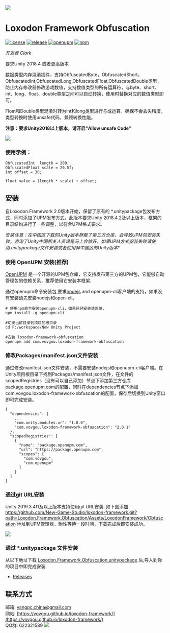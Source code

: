 ![](docs/images/icon.png)

# Loxodon Framework Obfuscation

[![license](https://img.shields.io/github/license/vovgou/loxodon-framework?color=blue)](https://github.com/New-Game-Studio/loxodon-framework/blob/master/LICENSE) [![release](https://img.shields.io/github/v/tag/vovgou/loxodon-framework?label=release)](https://github.com/New-Game-Studio/loxodon-framework/releases)
[![openupm](https://img.shields.io/npm/v/com.vovgou.loxodon-framework-obfuscation?label=openupm&registry_uri=https://package.openupm.com)](https://openupm.com/packages/com.vovgou.loxodon-framework-obfuscation/)
[![npm](https://img.shields.io/npm/v/com.vovgou.loxodon-framework-obfuscation)](https://www.npmjs.com/package/com.vovgou.loxodon-framework-obfucation)


*开发者 Clark*

要求Unity 2018.4 或者更高版本

数据类型内存混淆插件，支持ObfuscatedByte，ObfuscatedShort，ObfuscatedInt,ObfuscatedLong,ObfuscatedFloat,ObfuscatedDouble类型，防止内存修改器修改游戏数值，支持数值类型的所有运算符，与byte、short、int、long、float、double类型之间可以自动转换，使用时替换对应的数值类型即可。

Float和Double类型混淆时转为int和long类型进行与或运算，确保不会丢失精度，类型转换时使用unsafe代码，兼顾转换性能。

**注意：要求Unity2018以上版本，请开启"Allow unsafe Code"**

![](docs/images/obfuscation_unsafe.png)

### 使用示例：

    ObfuscatedInt  length = 200;
    ObfuscatedFloat scale = 20.5f;
    int offset = 30;

    float value = (length * scale) + offset;


## 安装

自Loxodon.Framework 2.0版本开始，保留了原有的 *.unitypackage包发布方式，同时添加了UPM发布方式，此版本要求Unity 2018.4.2及以上版本，框架的目录结构进行了一些调整，以符合UPM格式要求。

**安装注意：在中国区下载的Unity版本屏蔽了第三方仓库，会导致UPM包安装失败，咨询了Unity中国相关人员说是马上会放开，如果UPM方式安装失败请使用*.unitypackage文件安装或者使用非中国区的Unity版本**

### 使用 OpenUPM 安装(推荐)

[OpenUPM](https://openupm.com/) 是一个开源的UPM包仓库，它支持发布第三方的UPM包，它能够自动管理包的依赖关系，推荐使用它安装本框架.

通过openupm命令安装包,要求[nodejs](https://nodejs.org/en/download/) and openupm-cli客户端的支持，如果没有安装请先安装nodejs和open-cli。

    # 使用npm命令安装openupm-cli，如果已经安装请忽略.
    npm install -g openupm-cli

    #切换当前目录到项目的根目录
    cd F:/workspace/New Unity Project

    #安装 loxodon-framework-obfuscation
    openupm add com.vovgou.loxodon-framework-obfuscation

### 修改Packages/manifest.json文件安装

通过修改manifest.json文件安装，不需要安装nodejs和openupm-cli客户端。在Unity项目根目录下找到Packages/manifest.json文件，在文件的scopedRegistries（没有可以自己添加）节点下添加第三方仓库package.openupm.com的配置，同时在dependencies节点下添加com.vovgou.loxodon-framework-obfuscation的配置，保存后切换到Unity窗口即可完成安装。

    {
      "dependencies": {
        ...
        "com.unity.modules.xr": "1.0.0",
        "com.vovgou.loxodon-framework-obfuscation": "2.0.1"
      },
      "scopedRegistries": [
        {
          "name": "package.openupm.com",
          "url": "https://package.openupm.com",
          "scopes": [
            "com.vovgou",
            "com.openupm"
          ]
        }
      ]
    }


### 通过git URL安装

Unity 2019.3.4f1及以上版本支持使用git URL安装. 如下图添加 https://github.com/New-Game-Studio/loxodon-framework.git?path=Loxodon.Framework.Obfuscation/Assets/LoxodonFramework/Obfuscation 地址到UPM管理器，耐性等待一段时间，下载完成后即安装成功。

![](docs/images/install_via_git.png)

### 通过 *.unitypackage 文件安装

从以下地址下载 [Loxodon.Framework.Obfuscation.unitypackage](https://github.com/New-Game-Studio/loxodon-framework/releases) 后,导入到你的项目中即完成安装.

- [Releases](https://github.com/New-Game-Studio/loxodon-framework/releases)

## 联系方式
邮箱: [yangpc.china@gmail.com](mailto:yangpc.china@gmail.com)   
网站: [https://vovgou.github.io/loxodon-framework/](https://vovgou.github.io/loxodon-framework/)  
QQ群: 622321589 [![](https://pub.idqqimg.com/wpa/images/group.png)](https:////shang.qq.com/wpa/qunwpa?idkey=71c1e43c24900ee84aeffc76fb67c0bacddc3f62a516fe80eae6b9521f872c59)
